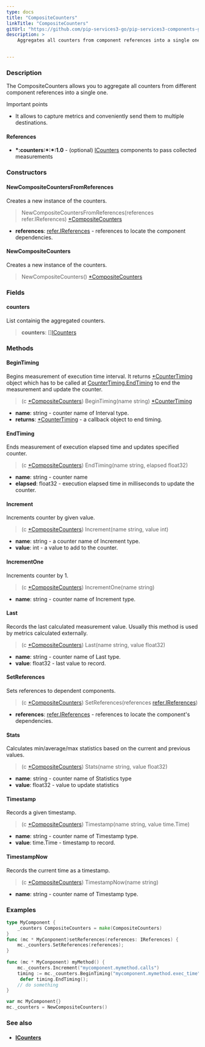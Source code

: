 ```yaml
---
type: docs
title: "CompositeCounters"
linkTitle: "CompositeCounters"
gitUrl: "https://github.com/pip-services3-go/pip-services3-components-go"
description: >
    Aggregates all counters from component references into a single one.

   
---
```



### Description

The CompositeCounters allows you to aggregate all counters from different component references into a single one.

Important points

-  It allows to capture metrics and conveniently send them to multiple destinations. 

#### References
- **\*:counters:\*:\*:1.0** - (optional) [ICounters](../icounters) components to pass collected measurements


### Constructors

#### NewCompositeCountersFromReferences
Creates a new instance of the counters.

> NewCompositeCountersFromReferences(references refer.IReferences) [*CompositeCounters]()

- **references**: [refer.IReferences](../../../commons/refer/ireferences) - references to locate the component dependencies.


#### NewCompositeCounters
Creates a new instance of the counters.

> NewCompositeCounters() [*CompositeCounters]()


### Fields

<span class="hide-title-link">

#### counters
List containig the aggregated counters.
> **counters**: [][ICounters](../icounters)

</span>


### Methods

#### BeginTiming
Begins measurement of execution time interval.
It returns [*CounterTiming](../counter_timing) object which has to be called at
[CounterTiming.EndTiming](../counter_timing/#endtiming) to end the measurement and update the counter.

> (c [*CompositeCounters]()) BeginTiming(name string) [*CounterTiming](../counter_timing)

- **name**: string - counter name of Interval type.
- **returns**: [*CounterTiming](../counter_timing) - a callback object to end timing.


#### EndTiming
Ends measurement of execution elapsed time and updates specified counter.

> (c [*CompositeCounters]()) EndTiming(name string, elapsed float32)

- **name**: string - counter name
- **elapsed**: float32 - execution elapsed time in milliseconds to update the counter.


#### Increment
Increments counter by given value.

> (c [*CompositeCounters]()) Increment(name string, value int)

- **name**: string - a counter name of Increment type.
- **value**: int - a value to add to the counter.


#### IncrementOne
Increments counter by 1.

> (c [*CompositeCounters]()) IncrementOne(name string)

- **name**: string - counter name of Increment type.


#### Last
Records the last calculated measurement value.
Usually this method is used by metrics calculated externally.

> (c [*CompositeCounters]()) Last(name string, value float32)

- **name**: string - counter name of Last type.
- **value**: float32 - last value to record.


#### SetReferences
Sets references to dependent components.

> (c [*CompositeCounters]()) SetReferences(references [refer.IReferences](../../../commons/refer/ireferences))

- **references**: [refer.IReferences](../../../commons/refer/ireferences) - references to locate the component's dependencies.


#### Stats
Calculates min/average/max statistics based on the current and previous values.

> (c [*CompositeCounters]()) Stats(name string, value float32)

- **name**: string - counter name of Statistics type
- **value**: float32 - value to update statistics


#### Timestamp
Records a given timestamp.

> (c [*CompositeCounters]()) Timestamp(name string, value time.Time)

- **name**: string - counter name of Timestamp type.
- **value**: time.Time - timestamp to record.


#### TimestampNow
Records the current time as a timestamp.

> (c [*CompositeCounters]()) TimestampNow(name string)

- **name**: string - counter name of Timestamp type.


### Examples
```go
type MyComponent {
    _counters CompositeCounters = make(CompositeCounters)
}
func (mc * MyConponent)setReferences(references: IReferences) {
    mc._counters.SetReferences(references);
}
  
func (mc * MyConponent) myMethod() {
    mc._counters.Increment("mycomponent.mymethod.calls")
    timing := mc._counters.BeginTiming("mycomponent.mymethod.exec_time")
	 defer timing.EndTiming();
	// do something
}

var mc MyComponent{}
mc._counters = NewCompositeCounters()
```


### See also
- #### [ICounters](../icounters)

